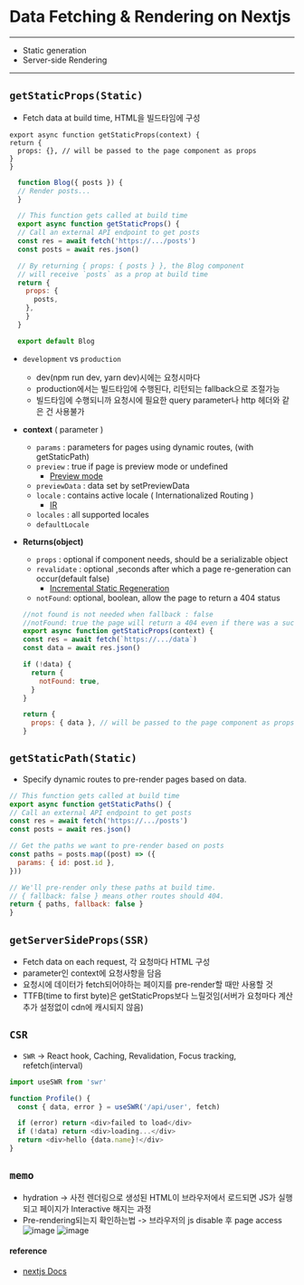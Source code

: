 # Data Fetching & Rendering on Nextjs
***

  - Static generation
  - Server-side Rendering

***

## `getStaticProps(Static)`

  - Fetch data at build time, HTML을 빌드타임에 구성
  ```JS
  export async function getStaticProps(context) {
  return {
    props: {}, // will be passed to the page component as props
  }
  }
  ```
  ```js
    function Blog({ posts }) {
    // Render posts...
    }

    // This function gets called at build time
    export async function getStaticProps() {
    // Call an external API endpoint to get posts
    const res = await fetch('https://.../posts')
    const posts = await res.json()

    // By returning { props: { posts } }, the Blog component
    // will receive `posts` as a prop at build time
    return {
      props: {
        posts,
      },
      }
    }

    export default Blog
  ```
  - `development` vs `production`
    - dev(npm run dev, yarn dev)시에는 요청시마다
    - production에서는 빌드타임에 수행된다, 리턴되는 fallback으로 조절가능
    - 빌드타임에 수행되니까 요청시에 필요한 query parameter나 http 헤더와 같은 건 사용불가

  - **context** ( parameter )
    - `params` : parameters for pages using dynamic routes, (with getStaticPath)
    - `preview` : true if page is preview mode or undefined
      - [Preview mode](https://nextjs.org/docs/advanced-features/preview-mode)
    - `previewData` : data set by setPreviewData
    - `locale` : contains active locale ( Internationalized Routing )
      - [IR](https://nextjs.org/docs/advanced-features/i18n-routing)
    - `locales` : all supported locales
    - `defaultLocale`

  - **Returns(object)**
    - `props` : optional if component needs, should be a serializable object
    - `revalidate` : optional ,seconds after which a page re-generation can occur(default false)
      - [Incremental Static Regeneration](https://nextjs.org/docs/basic-features/data-fetching#incremental-static-regeneration)
    - `notFound`: optional, boolean, allow the page to return a 404 status
    ```js
    //not found is not needed when fallback : false
    //notFound: true the page will return a 404 even if there was a successfully generated page before
    export async function getStaticProps(context) {
    const res = await fetch(`https://.../data`)
    const data = await res.json()

    if (!data) {
      return {
        notFound: true,
      }
    }

    return {
      props: { data }, // will be passed to the page component as props
    }
    ```

## `getStaticPath(Static)`
  - Specify dynamic routes to pre-render pages based on data.
  ```js
  // This function gets called at build time
  export async function getStaticPaths() {
  // Call an external API endpoint to get posts
  const res = await fetch('https://.../posts')
  const posts = await res.json()

  // Get the paths we want to pre-render based on posts
  const paths = posts.map((post) => ({
    params: { id: post.id },
  }))

  // We'll pre-render only these paths at build time.
  // { fallback: false } means other routes should 404.
  return { paths, fallback: false }
  }

  ```

## `getServerSideProps(SSR)`
  - Fetch data on each request, 각 요청마다 HTML 구성
  - parameter인 context에 요청사항을 담음
  - 요청시에 데이터가 fetch되어야하는 페이지를 pre-render할 때만 사용할 것
  - TTFB(time to first byte)은 getStaticProps보다 느릴것임(서버가 요청마다 계산 추가 설정없이 cdn에 캐시되지 않음)
## `CSR`
  - `SWR` -> React hook, Caching, Revalidation, Focus tracking, refetch(interval)
  ```js
  import useSWR from 'swr'

  function Profile() {
    const { data, error } = useSWR('/api/user', fetch)

    if (error) return <div>failed to load</div>
    if (!data) return <div>loading...</div>
    return <div>hello {data.name}!</div>
  }
  ```

##


## `memo`
  - hydration -> 사전 렌더링으로 생성된 HTML이 브라우저에서 로드되면 JS가 실행되고 페이지가 Interactive 해지는 과정
  - Pre-rendering되는지 확인하는법 -> 브라우저의 js disable 후 page access
 ![image](https://nextjs.org/static/images/learn/data-fetching/pre-rendering.png)
 ![image](https://nextjs.org/static/images/learn/data-fetching/no-pre-rendering.png)
#### reference
- [nextjs Docs](https://nextjs.org/docs/basic-features/data-fetching)

